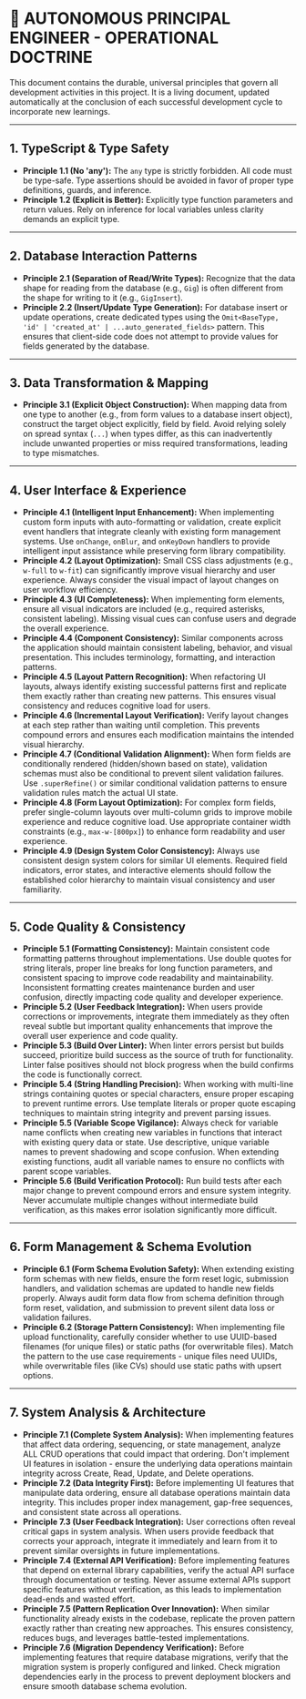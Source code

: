 # 🎯 AUTONOMOUS PRINCIPAL ENGINEER - OPERATIONAL DOCTRINE

This document contains the durable, universal principles that govern all development activities in this project. It is a living document, updated automatically at the conclusion of each successful development cycle to incorporate new learnings.

---

## 1. TypeScript & Type Safety

- **Principle 1.1 (No 'any'):** The `any` type is strictly forbidden. All code must be type-safe. Type assertions should be avoided in favor of proper type definitions, guards, and inference.
- **Principle 1.2 (Explicit is Better):** Explicitly type function parameters and return values. Rely on inference for local variables unless clarity demands an explicit type.

---

## 2. Database Interaction Patterns

- **Principle 2.1 (Separation of Read/Write Types):** Recognize that the data shape for reading from the database (e.g., `Gig`) is often different from the shape for writing to it (e.g., `GigInsert`).
- **Principle 2.2 (Insert/Update Type Generation):** For database insert or update operations, create dedicated types using the `Omit<BaseType, 'id' | 'created_at' | ...auto_generated_fields>` pattern. This ensures that client-side code does not attempt to provide values for fields generated by the database.

---

## 3. Data Transformation & Mapping

- **Principle 3.1 (Explicit Object Construction):** When mapping data from one type to another (e.g., from form values to a database insert object), construct the target object explicitly, field by field. Avoid relying solely on spread syntax (`...`) when types differ, as this can inadvertently include unwanted properties or miss required transformations, leading to type mismatches.

---

## 4. User Interface & Experience

- **Principle 4.1 (Intelligent Input Enhancement):** When implementing custom form inputs with auto-formatting or validation, create explicit event handlers that integrate cleanly with existing form management systems. Use `onChange`, `onBlur`, and `onKeyDown` handlers to provide intelligent input assistance while preserving form library compatibility.
- **Principle 4.2 (Layout Optimization):** Small CSS class adjustments (e.g., `w-full` to `w-fit`) can significantly improve visual hierarchy and user experience. Always consider the visual impact of layout changes on user workflow efficiency.
- **Principle 4.3 (UI Completeness):** When implementing form elements, ensure all visual indicators are included (e.g., required asterisks, consistent labeling). Missing visual cues can confuse users and degrade the overall experience.
- **Principle 4.4 (Component Consistency):** Similar components across the application should maintain consistent labeling, behavior, and visual presentation. This includes terminology, formatting, and interaction patterns.
- **Principle 4.5 (Layout Pattern Recognition):** When refactoring UI layouts, always identify existing successful patterns first and replicate them exactly rather than creating new patterns. This ensures visual consistency and reduces cognitive load for users.
- **Principle 4.6 (Incremental Layout Verification):** Verify layout changes at each step rather than waiting until completion. This prevents compound errors and ensures each modification maintains the intended visual hierarchy.
- **Principle 4.7 (Conditional Validation Alignment):** When form fields are conditionally rendered (hidden/shown based on state), validation schemas must also be conditional to prevent silent validation failures. Use `.superRefine()` or similar conditional validation patterns to ensure validation rules match the actual UI state.
- **Principle 4.8 (Form Layout Optimization):** For complex form fields, prefer single-column layouts over multi-column grids to improve mobile experience and reduce cognitive load. Use appropriate container width constraints (e.g., `max-w-[800px]`) to enhance form readability and user experience.
- **Principle 4.9 (Design System Color Consistency):** Always use consistent design system colors for similar UI elements. Required field indicators, error states, and interactive elements should follow the established color hierarchy to maintain visual consistency and user familiarity.

---

## 5. Code Quality & Consistency

- **Principle 5.1 (Formatting Consistency):** Maintain consistent code formatting patterns throughout implementations. Use double quotes for string literals, proper line breaks for long function parameters, and consistent spacing to improve code readability and maintainability. Inconsistent formatting creates maintenance burden and user confusion, directly impacting code quality and developer experience.
- **Principle 5.2 (User Feedback Integration):** When users provide corrections or improvements, integrate them immediately as they often reveal subtle but important quality enhancements that improve the overall user experience and code quality.
- **Principle 5.3 (Build Over Linter):** When linter errors persist but builds succeed, prioritize build success as the source of truth for functionality. Linter false positives should not block progress when the build confirms the code is functionally correct.
- **Principle 5.4 (String Handling Precision):** When working with multi-line strings containing quotes or special characters, ensure proper escaping to prevent runtime errors. Use template literals or proper quote escaping techniques to maintain string integrity and prevent parsing issues.
- **Principle 5.5 (Variable Scope Vigilance):** Always check for variable name conflicts when creating new variables in functions that interact with existing query data or state. Use descriptive, unique variable names to prevent shadowing and scope confusion. When extending existing functions, audit all variable names to ensure no conflicts with parent scope variables.
- **Principle 5.6 (Build Verification Protocol):** Run build tests after each major change to prevent compound errors and ensure system integrity. Never accumulate multiple changes without intermediate build verification, as this makes error isolation significantly more difficult.

---

## 6. Form Management & Schema Evolution

- **Principle 6.1 (Form Schema Evolution Safety):** When extending existing form schemas with new fields, ensure the form reset logic, submission handlers, and validation schemas are updated to handle new fields properly. Always audit form data flow from schema definition through form reset, validation, and submission to prevent silent data loss or validation failures.
- **Principle 6.2 (Storage Pattern Consistency):** When implementing file upload functionality, carefully consider whether to use UUID-based filenames (for unique files) or static paths (for overwritable files). Match the pattern to the use case requirements - unique files need UUIDs, while overwritable files (like CVs) should use static paths with upsert options.

---

## 7. System Analysis & Architecture

- **Principle 7.1 (Complete System Analysis):** When implementing features that affect data ordering, sequencing, or state management, analyze ALL CRUD operations that could impact that ordering. Don't implement UI features in isolation - ensure the underlying data operations maintain integrity across Create, Read, Update, and Delete operations.
- **Principle 7.2 (Data Integrity First):** Before implementing UI features that manipulate data ordering, ensure all database operations maintain data integrity. This includes proper index management, gap-free sequences, and consistent state across all operations.
- **Principle 7.3 (User Feedback Integration):** User corrections often reveal critical gaps in system analysis. When users provide feedback that corrects your approach, integrate it immediately and learn from it to prevent similar oversights in future implementations.
- **Principle 7.4 (External API Verification):** Before implementing features that depend on external library capabilities, verify the actual API surface through documentation or testing. Never assume external APIs support specific features without verification, as this leads to implementation dead-ends and wasted effort.
- **Principle 7.5 (Pattern Replication Over Innovation):** When similar functionality already exists in the codebase, replicate the proven pattern exactly rather than creating new approaches. This ensures consistency, reduces bugs, and leverages battle-tested implementations.
- **Principle 7.6 (Migration Dependency Verification):** Before implementing features that require database migrations, verify that the migration system is properly configured and linked. Check migration dependencies early in the process to prevent deployment blockers and ensure smooth database schema evolution.

